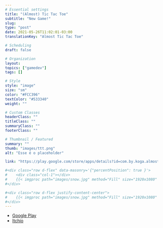```yaml
---
# Essential settings
title: "(Almost) Tic Tac Toe"
subtitle: "New Game!"
slug:
type: "post"
date: 2021-05-26T11:02:01-03:00
translationKey: "Almost Tic Tac Toe"

# Scheduling
draft: false

# Organization
layout:
topics: ["gamedev"]
tags: []

# Style
style: "image"
size: "sm"
color: "#FCC396"
textColor: "#533340"
weight: ""

# Custom Classes
headerClass: ""
titleClass: ""
summaryClass: ""
footerClass: ""

# Thumbnail / Featured
summary: ""
thumb: "images/ttt.png"
alt: "Esse é o placeholder"

link: "https://play.google.com/store/apps/details?id=com.by.koga.almosttictactoe"

#<div class="row d-flex" data-masonry='{"percentPosition": true }'>
#    <div class="col-1"></div>
#    {{< imgproc path="images/snow.jpg" method="Fill" size="1920x1080" col="8" >}}
#</div>

#<div class="row d-flex justify-content-center">
#    {{< imgproc path="images/snow.jpg" method="Fill" size="1920x1080" col="8" >}}
#</div>
---
```


* [Google Play](https://play.google.com/store/apps/details?id=com.by.koga.almosttictactoe)
* [Itchio](https://bykoga.itch.io/almost-tic-tac-toe)